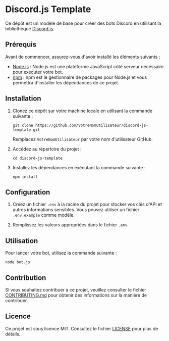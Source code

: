 # Discord.js Template

Ce dépôt est un modèle de base pour créer des bots Discord en utilisant la bibliothèque [Discord.js](https://discord.js.org/).

## Prérequis

Avant de commencer, assurez-vous d'avoir installé les éléments suivants :

- [Node.js](https://nodejs.org/) : Node.js est une plateforme JavaScript côté serveur nécessaire pour exécuter votre bot.
- [npm](https://www.npmjs.com/) : npm est le gestionnaire de packages pour Node.js et vous permettra d'installer les dépendances de ce projet.

## Installation

1. Clonez ce dépôt sur votre machine locale en utilisant la commande suivante :

   ```shell
   git clone https://github.com/VotreNomUtilisateur/discord-js-template.git
   ```

   Remplacez `VotreNomUtilisateur` par votre nom d'utilisateur GitHub.

2. Accédez au répertoire du projet :

   ```shell
   cd discord-js-template
   ```

3. Installez les dépendances en exécutant la commande suivante :

   ```shell
   npm install
   ```

## Configuration

1. Créez un fichier `.env` à la racine du projet pour stocker vos clés d'API et autres informations sensibles. Vous pouvez utiliser un fichier `.env.example` comme modèle.

2. Remplissez les valeurs appropriées dans le fichier `.env`.

## Utilisation

Pour lancer votre bot, utilisez la commande suivante :

```shell
node bot.js
```

## Contribution

Si vous souhaitez contribuer à ce projet, veuillez consulter le fichier [CONTRIBUTING.md](CONTRIBUTING.md) pour obtenir des informations sur la manière de contribuer.

## Licence

Ce projet est sous licence MIT. Consultez le fichier [LICENSE](LICENSE) pour plus de détails.